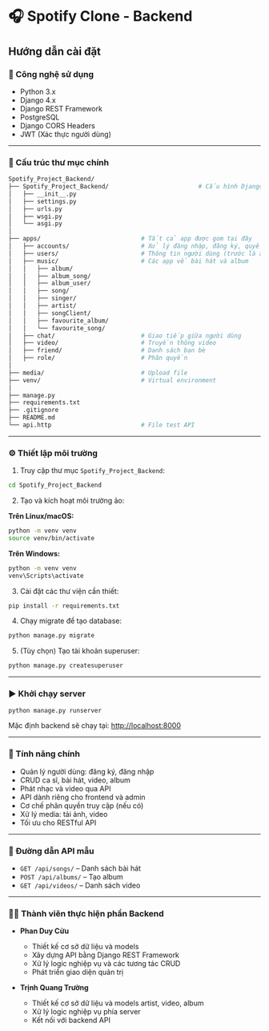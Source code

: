 # 🎧 Spotify Clone - Backend

## Hướng dẫn cài đặt

### 🚀 Công nghệ sử dụng

-   Python 3.x
-   Django 4.x
-   Django REST Framework
-   PostgreSQL
-   Django CORS Headers
-   JWT (Xác thực người dùng)

---

### 📁 Cấu trúc thư mục chính

```bash
Spotify_Project_Backend/
├── Spotify_Project_Backend/                         # Cấu hình Django
│   ├── __init__.py
│   ├── settings.py
│   ├── urls.py
│   ├── wsgi.py
│   └── asgi.py
│
├── apps/                            # Tất cả app được gom tại đây
│   ├── accounts/                    # Xử lý đăng nhập, đăng ký, quyền
│   ├── users/                       # Thông tin người dùng (trước là account, album_user)
│   ├── music/                       # Các app về bài hát và album
│   │   ├── album/
│   │   ├── album_song/
│   │   ├── album_user/
│   │   ├── song/
│   │   ├── singer/
│   │   ├── artist/
│   │   ├── songClient/
│   │   ├── favourite_album/
│   │   └── favourite_song/
│   ├── chat/                        # Giao tiếp giữa người dùng
│   ├── video/                       # Truyền thông video
│   ├── friend/                      # Danh sách bạn bè
│   ├── role/                        # Phân quyền
│
├── media/                           # Upload file
├── venv/                            # Virtual environment
│
├── manage.py
├── requirements.txt
├── .gitignore
├── README.md
└── api.http                         # File test API


```

---

### ⚙️ Thiết lập môi trường

1. Truy cập thư mục `Spotify_Project_Backend`:

```bash
cd Spotify_Project_Backend
```

2. Tạo và kích hoạt môi trường ảo:

**Trên Linux/macOS:**

```bash
python -m venv venv
source venv/bin/activate
```

**Trên Windows:**

```bash
python -m venv venv
venv\Scripts\activate
```

3. Cài đặt các thư viện cần thiết:

```bash
pip install -r requirements.txt
```

4. Chạy migrate để tạo database:

```bash
python manage.py migrate
```

5. (Tùy chọn) Tạo tài khoản superuser:

```bash
python manage.py createsuperuser
```

---

### ▶️ Khởi chạy server

```bash
python manage.py runserver
```

Mặc định backend sẽ chạy tại: [http://localhost:8000](http://localhost:8000)

---

### 📌 Tính năng chính

-   Quản lý người dùng: đăng ký, đăng nhập
-   CRUD ca sĩ, bài hát, video, album
-   Phát nhạc và video qua API
-   API dành riêng cho frontend và admin
-   Cơ chế phân quyền truy cập (nếu có)
-   Xử lý media: tải ảnh, video
-   Tối ưu cho RESTful API

---

### 📡 Đường dẫn API mẫu

-   `GET /api/songs/` – Danh sách bài hát
-   `POST /api/albums/` – Tạo album
-   `GET /api/videos/` – Danh sách video

---

### 🧑‍💻 Thành viên thực hiện phần Backend

-   **Phan Duy Cửu**

    -   Thiết kế cơ sở dữ liệu và models
    -   Xây dựng API bằng Django REST Framework
    -   Xử lý logic nghiệp vụ và các tương tác CRUD
    -   Phát triển giao diện quản trị

-   **Trịnh Quang Trường**
    -   Thiết kế cơ sở dữ liệu và models artist, video, album
    -   Xử lý logic nghiệp vụ phía server
    -   Kết nối với backend API
